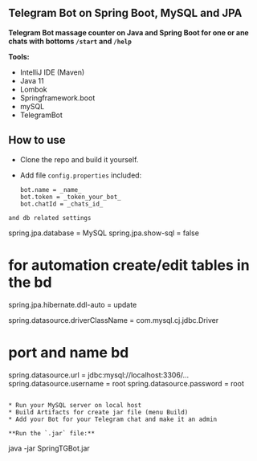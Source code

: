 ## Telegram Bot on Spring Boot, MySQL and JPA

**Telegram Bot massage counter on Java and Spring Boot for one or ane chats with bottoms `/start` and `/help`**

**Tools:**
* IntelliJ IDE (Maven)
* Java 11
* Lombok
* Springframework.boot
* mySQL
* TelegramBot

## How to use

* Clone the repo and build it yourself.
* Add file `config.properties` included: 


  ```
  bot.name = _name_
  bot.token = _token_your_bot_
  bot.chatId = _chats_id_
```
and db related settings

```
spring.jpa.database = MySQL
spring.jpa.show-sql = false

# for automation create/edit tables in the bd
spring.jpa.hibernate.ddl-auto = update

spring.datasource.driverClassName = com.mysql.cj.jdbc.Driver

# port and name bd
spring.datasource.url = jdbc:mysql://localhost:3306/...
spring.datasource.username = root
spring.datasource.password = root
```

* Run your MySQL server on local host
* Build Artifacts for create jar file (menu Build)
* Add your Bot for your Telegram chat and make it an admin

**Run the `.jar` file:**
```
java -jar SpringTGBot.jar
```





